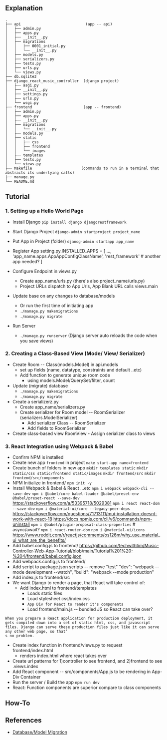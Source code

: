## Explanation
```
.
├── api                             (app -- api)
│   ├── admin.py
│   ├── apps.py
│   ├── __init__.py
│   ├── migrations
│   │   ├── 0001_initial.py
│   │   └── __init__.py
│   ├── models.py
│   ├── serializers.py
│   ├── tests.py
│   ├── urls.py
│   └── views.py
├── db.sqlite3
├── django_react_music_controller  (django project)
│   ├── asgi.py
│   ├── __init__.py
│   ├── settings.py
│   ├── urls.py
│   └── wsgi.py
├── frontend                       (app -- frontend)
│   ├── admin.py
│   ├── apps.py
│   ├── __init__.py
│   ├── migrations
│   │   └── __init__.py
│   ├── models.py
│   ├── static
│   │   ├── css
│   │   ├── frontend
│   │   └── images
│   ├── templates
│   ├── tests.py
│   └── views.py
├── Makefile                      (commands to run in a terminal that abstracts its underlying calls)
├── manage.py
└── README.md
```

## Tutorial

### 1. Setting up a Hello World Page
- Install Django
    `pip install django djangorestframework`
- Start Django Project
    `django-admin startproject project_name`
- Put App in Project (folder)
    `djanog-admin startapp app_name`
- Register App
    setting.py.INSTALLED_APPS = [
        ...,
        'app_name.apps.AppAppConfigClassName',
        'rest_framework' # another app needed?
    ]
- Configure Endpoint in views.py
    - Create app_name/urls.py (there's also project_name/urls.py)
    - Project URLs dispatch to App Urls, App Blank URL calls views.main

- Update base on any changes to database/models
    - Or run the first time of initiating app 
    - `./manage.py makemigrations`
    - `./manage.py migrate`
- Run Server
    - `./manage.py runserver`
    (Django server auto reloads the code when you save views)

### 2. Creating a Class-Based View (Mode/ View/ Serializer)
- Create Room -- Class(models.Model) in api.models
    - set up fields (name, datatype, constraints and default ..etc)
    - Add function to generate unique room code
        - using models.Model/QuerySet/filter, count
- Update (migrate) database
    - `./manage.py makemigrations`
    - `./manage.py migrate`
- Create a serializerz.py
    - Create app_name/serializers.py
    - Create serializer for Room model -- RoomSerializer
                            (serializers.ModelSerializer)
        - Add serializer Class -- RoomSerializer
        - Add fields to RoomSerializer
- Create class-based view RoomView
        - Assign serializer class to views

### 3. React Integration using Webpack & Babel
- Confirm NPM is installed
- Create new app `frontend` in project
    `make start-app name=frontend`
- Create bunch of folders in new app
    `mkdir templates static`
    `mkdir static/css static/frontend static/images`
    `mkdir frontend/src`
    `mkdir frontend/src/components`
- NPM Initialize in frontend/
    `npm init -y`
- Install Webpack & Babel & React ...etc
    `npm i webpack webpack-cli --save-dev`
    `npm i @babel/core babel-loader @babel/preset-env @babel/preset-react --save-dev`
    https://stackoverflow.com/a/53395718/5029381
    `npm i react react-dom --save-dev`
    `npm i @material-ui/core --legacy-peer-deps`
    https://stackoverflow.com/questions/71713111/mui-installation-doesnt-work-with-react-18
    https://docs.npmjs.com/cli/v6/commands/npm-uninstall
    `npm i @babel/plugin-proposal-class-properties` # async/await?
    `npm i react-router-dom`
    `npm i @material-ui/icons`
    https://www.reddit.com/r/reactjs/comments/os126m/why_use_material_ui_what_are_the_benefits/
- Add babel.config.js to frontend/
    https://github.com/techwithtim/Music-Controller-Web-App-Tutorial/blob/main/Tutorial%201%20-%204/frontend/babel.config.json
- Add webpack.config.js to frontend/
- Add script to package.json scripts -- remove "test"
    "dev": "webpack --mode development --watch",
    "build": "webpack --mode production"
- Add index.js to frontend/src
- We want Django to render a page, that React will take control of:
    - Add index.html to frontend/templates
        - Loads static files
        - Load stylesheet css/index.css
        - `App Div for React to render it's components`
        - Load frontend/main.js -- bundled JS so React can take over?
```
When you prepare a React application for production deployment, it gets compiled down into a set of static html, css, and javascript files. Django can serve these production files just like it can serve any other web page, so that’
s no problem.
```
- Create index function in frontend/views.py to request frontend/index.html
    - renders index.html where react takes over
- Create url patterns for 1)controller to see frontend, and 2)frontend to see .views.index
- Add React component -- src/components/App.js to be rendering in App-Div Container
- Run the server / Build the app
    `npm run dev`
- React: Function components are superior compare to class components



## How-To


## References
-
    [Database/Model Migration](https://docs.djangoproject.com/en/4.0/topics/migrations/#:~:text=Migrations%20are%20Django's%20way%20of,problems%20you%20might%20run%20into.)
